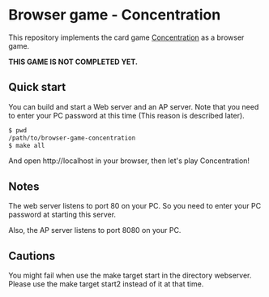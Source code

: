# Browser game - Concentration

This repository implements the card game
[Concentration](https://en.wikipedia.org/wiki/Concentration_(card_game)) as a browser game.

**THIS GAME IS NOT COMPLETED YET.**

## Quick start

You can build and start a Web server and an AP server.
Note that you need to enter your PC password at this time (This reason is described later).

~~~bash
$ pwd
/path/to/browser-game-concentration
$ make all
~~~

And open http://localhost in your browser, then let's play Concentration!

## Notes

The web server listens to port 80 on your PC.
So you need to enter your PC password at starting this server.

Also, the AP server listens to port 8080 on your PC.

## Cautions

You might fail when use the make target start in the directory webserver.
Please use the make target start2 instead of it at that time.
